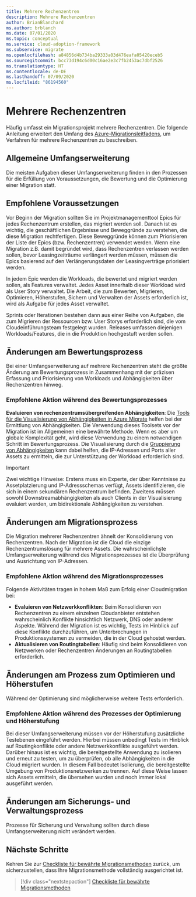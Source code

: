 ```yaml
---
title: Mehrere Rechenzentren
description: Mehrere Rechenzentren
author: BrianBlanchard
ms.author: brblanch
ms.date: 07/01/2020
ms.topic: conceptual
ms.service: cloud-adoption-framework
ms.subservice: migrate
ms.openlocfilehash: a84856d4b734ba29333a03d476eafa05420eceb5
ms.sourcegitcommit: bcc73d194c6d00c16ae2e3c7fb2453ac7dbf2526
ms.translationtype: HT
ms.contentlocale: de-DE
ms.lasthandoff: 07/09/2020
ms.locfileid: "86194560"
---
```

# <a name="multiple-datacenters"></a>Mehrere Rechenzentren

Häufig umfasst ein Migrationsprojekt mehrere Rechenzentren. Die folgende Anleitung erweitert den Umfang des [Azure-Migrationsleitfadens](../azure-migration-guide/index.md), um Verfahren für mehrere Rechenzentren zu beschreiben.

## <a name="general-scope-expansion"></a>Allgemeine Umfangserweiterung

Die meisten Aufgaben dieser Umfangserweiterung finden in den Prozessen für die Erfüllung von Voraussetzungen, die Bewertung und die Optimierung einer Migration statt.

## <a name="suggested-prerequisites"></a>Empfohlene Voraussetzungen

Vor Beginn der Migration sollten Sie im Projektmanagementtool Epics für jedes Rechenzentrum erstellen, das migriert werden soll. Danach ist es wichtig, die geschäftlichen Ergebnisse und Beweggründe zu verstehen, die diese Migration rechtfertigen. Diese Beweggründe können zum Priorisieren der Liste der Epics (bzw. Rechenzentren) verwendet werden. Wenn eine Migration z.B. damit begründet wird, dass Rechenzentren verlassen werden sollen, bevor Leasingzeiträume verlängert werden müssen, müssen die Epics basierend auf den Verlängerungsdaten der Leasingverträge priorisiert werden.

In jedem Epic werden die Workloads, die bewertet und migriert werden sollen, als Features verwaltet. Jedes Asset innerhalb dieser Workload wird als User Story verwaltet. Die Arbeit, die zum Bewerten, Migrieren, Optimieren, Höherstufen, Sichern und Verwalten der Assets erforderlich ist, wird als Aufgabe für jedes Asset verwaltet.

Sprints oder Iterationen bestehen dann aus einer Reihe von Aufgaben, die zum Migrieren der Ressourcen bzw. User Storys erforderlich sind, die vom Cloudeinführungsteam festgelegt wurden. Releases umfassen diejenigen Workloads/Features, die in die Produktion hochgestuft werden sollen.

## <a name="assess-process-changes"></a>Änderungen am Bewertungsprozess

Bei einer Umfangserweiterung auf mehrere Rechenzentren steht die größte Änderung am Bewertungsprozess in Zusammenhang mit der präzisen Erfassung und Priorisierung von Workloads und Abhängigkeiten über Rechenzentren hinweg.

### <a name="suggested-action-during-the-assess-process"></a>Empfohlene Aktion während des Bewertungsprozesses

**Evaluieren von rechenzentrumsübergreifenden Abhängigkeiten**: Die [Tools für die Visualisierung von Abhängigkeiten in Azure Migrate](https://docs.microsoft.com/azure/migrate/concepts-dependency-visualization) helfen bei der Ermittlung von Abhängigkeiten. Die Verwendung dieses Toolsets vor der Migration ist im Allgemeinen eine bewährte Methode. Wenn es aber um globale Komplexität geht, wird diese Verwendung zu einem notwendigen Schritt im Bewertungsprozess. Die Visualisierung durch die [Gruppierung von Abhängigkeiten](https://docs.microsoft.com/azure/migrate/how-to-create-group-machine-dependencies) kann dabei helfen, die IP-Adressen und Ports aller Assets zu ermitteln, die zur Unterstützung der Workload erforderlich sind.

> [!IMPORTANT]
> Zwei wichtige Hinweise: Erstens muss ein Experte, der über Kenntnisse zu Assetplatzierung und IP-Adressschemas verfügt, Assets identifizieren, die sich in einem sekundären Rechenzentrum befinden. Zweitens müssen sowohl Downstreamabhängigkeiten als auch Clients in der Visualisierung evaluiert werden, um bidirektionale Abhängigkeiten zu verstehen.

## <a name="migrate-process-changes"></a>Änderungen am Migrationsprozess

Die Migration mehrerer Rechenzentren ähnelt der Konsolidierung von Rechenzentren. Nach der Migration ist die Cloud die einzige Rechenzentrumslösung für mehrere Assets. Die wahrscheinlichste Umfangserweiterung während des Migrationsprozesses ist die Überprüfung und Ausrichtung von IP-Adressen.

### <a name="suggested-action-during-the-migrate-process"></a>Empfohlene Aktion während des Migrationsprozesses

Folgende Aktivitäten tragen in hohem Maß zum Erfolg einer Cloudmigration bei:

- **Evaluieren von Netzwerkkonflikten**: Beim Konsolidieren von Rechenzentren zu einem einzelnen Cloudanbieter entstehen wahrscheinlich Konflikte hinsichtlich Netzwerk, DNS oder anderer Aspekte. Während der Migration ist es wichtig, Tests im Hinblick auf diese Konflikte durchzuführen, um Unterbrechungen in Produktionssystemen zu vermeiden, die in der Cloud gehostet werden.
- **Aktualisieren von Routingtabellen**: Häufig sind beim Konsolidieren von Netzwerken oder Rechenzentren Änderungen an Routingtabellen erforderlich.

## <a name="optimize-and-promote-process-changes"></a>Änderungen am Prozess zum Optimieren und Höherstufen

Während der Optimierung sind möglicherweise weitere Tests erforderlich.

### <a name="suggested-action-during-the-optimize-and-promote-process"></a>Empfohlene Aktion während des Prozesses der Optimierung und Höherstufung

Bei dieser Umfangserweiterung müssen vor der Höherstufung zusätzliche Testebenen eingeführt werden. Hierbei müssen unbedingt Tests im Hinblick auf Routingkonflikte oder andere Netzwerkkonflikte ausgeführt werden. Darüber hinaus ist es wichtig, die bereitgestellte Anwendung zu isolieren und erneut zu testen, um zu überprüfen, ob alle Abhängigkeiten in die Cloud migriert wurden. In diesem Fall bedeutet Isolierung, die bereitgestellte Umgebung von Produktionsnetzwerken zu trennen. Auf diese Weise lassen sich Assets ermitteln, die übersehen wurden und noch immer lokal ausgeführt werden.

## <a name="secure-and-manage-process-changes"></a>Änderungen am Sicherungs- und Verwaltungsprozess

Prozesse für Sicherung und Verwaltung sollten durch diese Umfangserweiterung nicht verändert werden.

## <a name="next-steps"></a>Nächste Schritte

Kehren Sie zur [Checkliste für bewährte Migrationsmethoden](./index.md) zurück, um sicherzustellen, dass Ihre Migrationsmethode vollständig ausgerichtet ist.

> [!div class="nextstepaction"]
> [Checkliste für bewährte Migrationsmethoden](./index.md)
